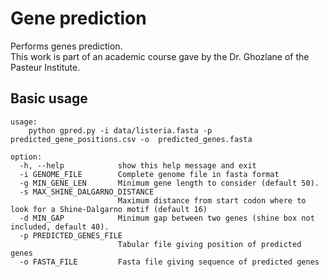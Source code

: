# Gene prediction

Performs genes prediction.  
This work is part of an academic course gave by the Dr. Ghozlane of the Pasteur Institute.

## Basic usage

```
usage:
    python gpred.py -i data/listeria.fasta -p predicted_gene_positions.csv -o  predicted_genes.fasta 

option:
  -h, --help            show this help message and exit
  -i GENOME_FILE        Complete genome file in fasta format
  -g MIN_GENE_LEN       Minimum gene length to consider (default 50).
  -s MAX_SHINE_DALGARNO_DISTANCE
                        Maximum distance from start codon where to look for a Shine-Dalgarno motif (default 16)
  -d MIN_GAP            Minimum gap between two genes (shine box not included, default 40).
  -p PREDICTED_GENES_FILE
                        Tabular file giving position of predicted genes
  -o FASTA_FILE         Fasta file giving sequence of predicted genes
```
